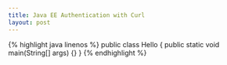 ```yaml
---
title: Java EE Authentication with Curl
layout: post
---
```

{% highlight java linenos %}
public class Hello {
    public static void main(String[] args) {}
}
{% endhighlight %}
